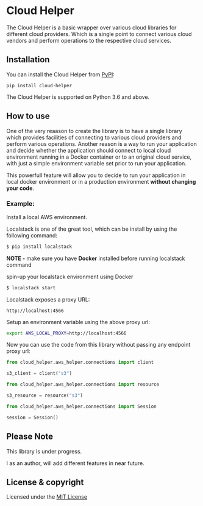 # Cloud Helper

The Cloud Helper is a basic wrapper over various cloud libraries
for different cloud providers. Which is a single point to connect
various cloud vendors and perform operations to the respective
cloud services.

## Installation

You can install the Cloud Helper from
[PyPI](https://pypi.org/project/cloud-helper/):

    pip install cloud-helper

The Cloud Helper is supported on Python 3.6 and above.

## How to use

One of the very reaason to create the library is to have a single
library which provides facilities of connecting to various cloud providers
and perform various operations.
Another reason is a way to run your application and decide whether the
application should connect to local cloud environment running in a
Docker container or to an original cloud service, with just a simple
environment variable set prior to run your application.

This powerfull feature will allow you to decide to run your application
in local docker environment or in a production environment **without changing
your code**.

### Example:

Install a local AWS environment.

Localstack is one of the great tool,
which can be install by using the following command:

```sh
$ pip install localstack
```

**NOTE -** make sure you have **Docker** installed before running localstack command

spin-up your localstack environment using Docker

```sh
$ localstack start
```

Localstack exposes a proxy URL:

    http://localhost:4566

Setup an environment variable using the above proxy url:

```sh
export AWS_LOCAL_PROXY=http://localhost:4566
```

Now you can use the code from this library
without passing any endpoint proxy url:

```py
from cloud_helper.aws_helper.connections import client

s3_client = client("s3")
```

```py
from cloud_helper.aws_helper.connections import resource

s3_resource = resource("s3")
```

```py
from cloud_helper.aws_helper.connections import Session

session = Session()
```

## Please Note

This library is under progress.

I as an author, will add different features in near future.

## License & copyright

Licensed under the [MIT License](LICENSE)
